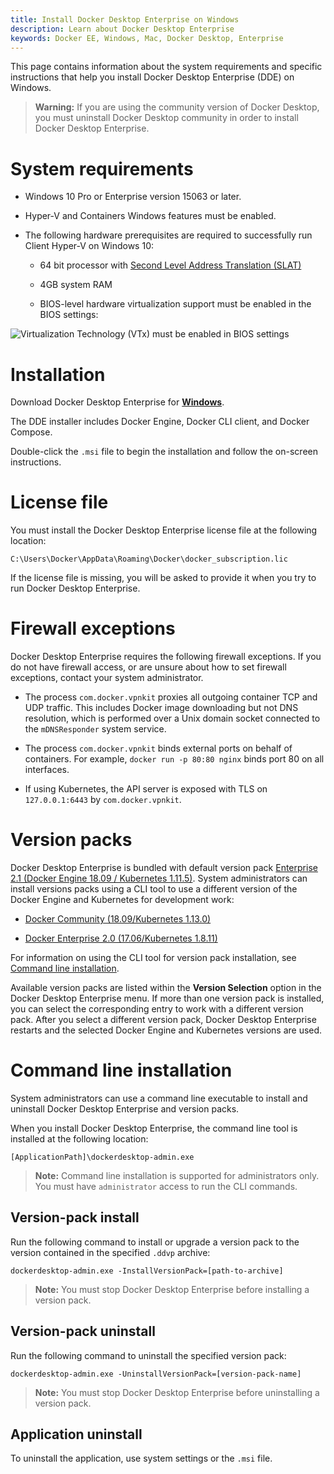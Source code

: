 ```yaml
---
title: Install Docker Desktop Enterprise on Windows
description: Learn about Docker Desktop Enterprise
keywords: Docker EE, Windows, Mac, Docker Desktop, Enterprise
---
```


This page contains information about the system requirements and specific instructions that help you install Docker Desktop Enterprise (DDE) on Windows.

> **Warning:** If you are using the community version of Docker Desktop, you must uninstall Docker Desktop community in order to install Docker Desktop Enterprise.

# System requirements

- Windows 10 Pro or Enterprise version 15063 or later.

- Hyper-V and Containers Windows features must be enabled.

- The following hardware prerequisites are required to successfully run Client
Hyper-V on Windows 10:

  - 64 bit processor with [Second Level Address Translation (SLAT)](http://en.wikipedia.org/wiki/Second_Level_Address_Translation)

  - 4GB system RAM

  - BIOS-level hardware virtualization support must be enabled in the
    BIOS settings:

![Virtualization Technology (VTx) must be enabled in BIOS settings](/images/windows-prereq.png "BIOS setting information for hardware virtualization support")

# Installation

Download Docker Desktop Enterprise for [**Windows**](https://download.docker.com/win/enterprise/DockerDesktop.msi).

The DDE installer includes Docker Engine, Docker CLI client, and Docker Compose.

Double-click the `.msi` file to begin the installation and follow the on-screen instructions.

# License file

You must install the Docker Desktop Enterprise license file at the following location:

`C:\Users\Docker\AppData\Roaming\Docker\docker_subscription.lic`

If the license file is missing, you will be asked to provide it when you try to run Docker Desktop Enterprise.

# Firewall exceptions

Docker Desktop Enterprise requires the following firewall exceptions. If you do not have firewall access, or are unsure about how to set firewall exceptions, contact your system administrator.

- The process `com.docker.vpnkit` proxies all outgoing container TCP and
    UDP traffic. This includes Docker image downloading but not DNS
    resolution, which is performed over a Unix domain socket connected
    to the `mDNSResponder` system service.

- The process `com.docker.vpnkit` binds external ports on behalf of
    containers. For example, `docker run -p 80:80 nginx` binds port 80 on all
    interfaces.

- If using Kubernetes, the API server is exposed with TLS on
    `127.0.0.1:6443` by `com.docker.vpnkit`.

# Version packs

Docker Desktop Enterprise is bundled with default version pack [Enterprise 2.1 (Docker
Engine 18.09 / Kubernetes 1.11.5)](https://download.docker.com/win/enterprise/enterprise-2.1.ddvp). System administrators can install versions packs using a CLI tool to use a different version of the Docker Engine and Kubernetes for development work:

- [Docker Community (18.09/Kubernetes
    1.13.0)](https://download.docker.com/win/enterprise/community.ddvp)

- [Docker Enterprise 2.0 (17.06/Kubernetes
    1.8.11)](https://download.docker.com/win/enterprise/enterprise-2.0.ddvp)

For information on using the CLI tool for version pack installation, see [Command line installation](#command-line-installation).

Available version packs are listed within the **Version Selection** option in the Docker Desktop Enterprise menu. If more than one version pack is installed, you can select the corresponding entry to work with a different version pack. After you select a different version pack, Docker Desktop Enterprise restarts and the selected Docker Engine and Kubernetes versions are used.

# Command line installation

System administrators can use a command line executable to install and uninstall Docker Desktop Enterprise and version packs.

When you install Docker Desktop Enterprise, the command line tool is installed at the following location:

`[ApplicationPath]\dockerdesktop-admin.exe`

>**Note:** Command line installation is supported for administrators only. You must have `administrator` access to run the CLI commands.

## Version-pack install

Run the following command to install or upgrade a version pack to the version contained in the specified `.ddvp` archive:

`dockerdesktop-admin.exe -InstallVersionPack=[path-to-archive]`

>**Note:** You must stop Docker Desktop Enterprise before installing a version pack.

## Version-pack uninstall

Run the following command to uninstall the specified version pack:

 `dockerdesktop-admin.exe -UninstallVersionPack=[version-pack-name]`

>**Note:** You must stop Docker Desktop Enterprise before uninstalling a version pack.

## Application uninstall

To uninstall the application, use system settings or the `.msi` file.